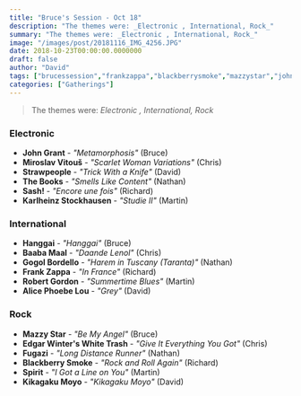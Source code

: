```yaml
---
title: "Bruce's Session - Oct 18"
description: "The themes were: _Electronic , International, Rock_"
summary: "The themes were: _Electronic , International, Rock_"
image: "/images/post/20181116_IMG_4256.JPG"
date: 2018-10-23T00:00:00.0000000
draft: false
author: "David"
tags: ["brucessession","frankzappa","blackberrysmoke","mazzystar","johngrant","hanggai","thebooks","kikagakumoyo","fugazi","strawpeople","gogolbordello","sash!","spirit","baabamaal","robertgordon","miroslavvitouš","alicephoebelou","karlheinzstockhausen","edgarwinterswhitetrash"]
categories: ["Gatherings"]
---
```

> The themes were: _Electronic , International, Rock_
### Electronic 
- **John Grant** - _"Metamorphosis"_ (Bruce)
- **Miroslav Vitouš** - _"Scarlet Woman Variations"_ (Chris)
- **Strawpeople** - _"Trick With a Knife"_ (David)
- **The Books** - _"Smells Like Content"_ (Nathan)
- **Sash!** - _"Encore une fois"_ (Richard)
- **Karlheinz Stockhausen** - _"Studie II"_ (Martin)
### International
- **Hanggai** - _"Hanggai"_ (Bruce)
- **Baaba Maal** - _"Daande Lenol"_ (Chris)
- **Gogol Bordello** - _"Harem in Tuscany (Taranta)"_ (Nathan)
- **Frank Zappa** - _"In France"_ (Richard)
- **Robert Gordon** - _"Summertime Blues"_ (Martin)
- **Alice Phoebe Lou** - _"Grey"_ (David)
### Rock
- **Mazzy Star** - _"Be My Angel"_ (Bruce)
- **Edgar Winter's White Trash** - _"Give It Everything You Got"_ (Chris)
- **Fugazi** - _"Long Distance Runner"_ (Nathan)
- **Blackberry Smoke** - _"Rock and Roll Again"_ (Richard)
- **Spirit** - _"I Got a Line on You"_ (Martin)
- **Kikagaku Moyo** - _"Kikagaku Moyo"_ (David)

